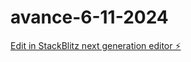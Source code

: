 # avance-6-11-2024

[Edit in StackBlitz next generation editor ⚡️](https://stackblitz.com/~/github.com/Satanasrt/avance-6-11-2024)